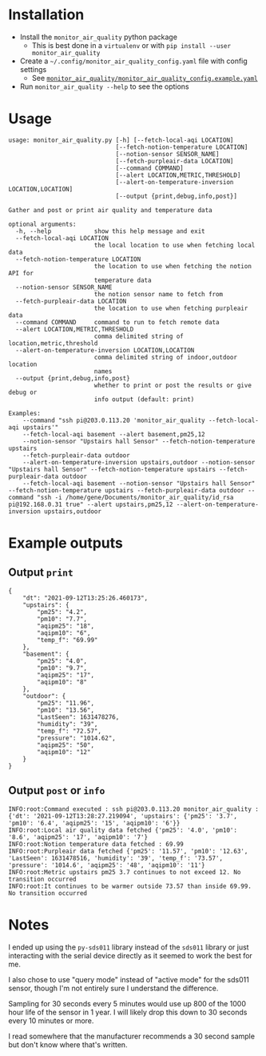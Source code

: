 # Installation

* Install the `monitor_air_quality` python package
  * This is best done in a `virtualenv` or with `pip install --user monitor_air_quality`
* Create a `~/.config/monitor_air_quality_config.yaml` file with config settings
  * See [`monitor_air_quality/monitor_air_quality_config.example.yaml`](monitor_air_quality/monitor_air_quality_config.example.yaml)
* Run `monitor_air_quality --help` to see the options

# Usage

```
usage: monitor_air_quality.py [-h] [--fetch-local-aqi LOCATION]
                              [--fetch-notion-temperature LOCATION]
                              [--notion-sensor SENSOR_NAME]
                              [--fetch-purpleair-data LOCATION]
                              [--command COMMAND]
                              [--alert LOCATION,METRIC,THRESHOLD]
                              [--alert-on-temperature-inversion LOCATION,LOCATION]
                              [--output {print,debug,info,post}]

Gather and post or print air quality and temperature data

optional arguments:
  -h, --help            show this help message and exit
  --fetch-local-aqi LOCATION
                        the local location to use when fetching local data
  --fetch-notion-temperature LOCATION
                        the location to use when fetching the notion API for
                        temperature data
  --notion-sensor SENSOR_NAME
                        the notion sensor name to fetch from
  --fetch-purpleair-data LOCATION
                        the location to use when fetching purpleair data
  --command COMMAND     command to run to fetch remote data
  --alert LOCATION,METRIC,THRESHOLD
                        comma delimited string of location,metric,threshold
  --alert-on-temperature-inversion LOCATION,LOCATION
                        comma delimited string of indoor,outdoor location
                        names
  --output {print,debug,info,post}
                        whether to print or post the results or give debug or
                        info output (default: print)

Examples:
    --command "ssh pi@203.0.113.20 'monitor_air_quality --fetch-local-aqi upstairs'"
    --fetch-local-aqi basement --alert basement,pm25,12
    --notion-sensor "Upstairs hall Sensor" --fetch-notion-temperature upstairs
    --fetch-purpleair-data outdoor
    --alert-on-temperature-inversion upstairs,outdoor --notion-sensor "Upstairs hall Sensor" --fetch-notion-temperature upstairs --fetch-purpleair-data outdoor
    --fetch-local-aqi basement --notion-sensor "Upstairs hall Sensor" --fetch-notion-temperature upstairs --fetch-purpleair-data outdoor --command "ssh -i /home/gene/Documents/monitor_air_quality/id_rsa pi@192.168.0.31 true" --alert upstairs,pm25,12 --alert-on-temperature-inversion upstairs,outdoor
```

# Example outputs

## Output `print`

```
{
    "dt": "2021-09-12T13:25:26.460173",
    "upstairs": {
        "pm25": "4.2",
        "pm10": "7.7",
        "aqipm25": "18",
        "aqipm10": "6",
        "temp_f": "69.99"
    },
    "basement": {
        "pm25": "4.0",
        "pm10": "9.7",
        "aqipm25": "17",
        "aqipm10": "8"
    },
    "outdoor": {
        "pm25": "11.96",
        "pm10": "13.56",
        "LastSeen": 1631478276,
        "humidity": "39",
        "temp_f": "72.57",
        "pressure": "1014.62",
        "aqipm25": "50",
        "aqipm10": "12"
    }
}
```

## Output `post` or `info`

```
INFO:root:Command executed : ssh pi@203.0.113.20 monitor_air_quality : {'dt': '2021-09-12T13:28:27.219094', 'upstairs': {'pm25': '3.7', 'pm10': '6.4', 'aqipm25': '15', 'aqipm10': '6'}}
INFO:root:Local air quality data fetched {'pm25': '4.0', 'pm10': '8.6', 'aqipm25': '17', 'aqipm10': '7'}
INFO:root:Notion temperature data fetched : 69.99
INFO:root:Purpleair data fetched {'pm25': '11.57', 'pm10': '12.63', 'LastSeen': 1631478516, 'humidity': '39', 'temp_f': '73.57', 'pressure': '1014.6', 'aqipm25': '48', 'aqipm10': '11'}
INFO:root:Metric upstairs pm25 3.7 continues to not exceed 12. No transition occurred
INFO:root:It continues to be warmer outside 73.57 than inside 69.99. No transition occurred
```

# Notes

I ended up using the `py-sds011` library instead of the `sds011` library
or just interacting with the serial device directly as it seemed to work
the best for me.

I also chose to use "query mode" instead of "active mode" for the sds011
sensor, though I'm not entirely sure I understand the difference.

Sampling for 30 seconds every 5 minutes would use up 800 of the 1000 hour life
of the sensor in 1 year. I will likely drop this down to 30 seconds every 10
minutes or more.

I read somewhere that the manufacturer recommends a 30 second sample but don't
know where that's written.

